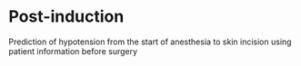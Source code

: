 # Post-induction
Prediction of hypotension from the start of anesthesia to skin incision using patient information before surgery
